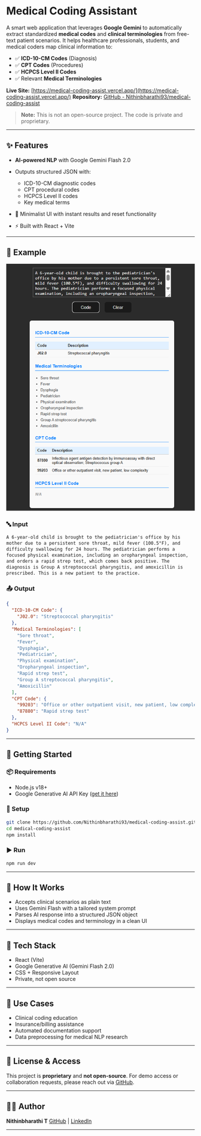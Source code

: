 # Medical Coding Assistant

A smart web application that leverages **Google Gemini** to automatically extract standardized **medical codes** and **clinical terminologies** from free-text patient scenarios. It helps healthcare professionals, students, and medical coders map clinical information to:

* ✅ **ICD-10-CM Codes** (Diagnosis)
* ✅ **CPT Codes** (Procedures)
* ✅ **HCPCS Level II Codes**
* ✅ Relevant **Medical Terminologies**

**Live Site:** [https://medical-coding-assist.vercel.app/](https://medical-coding-assist.vercel.app/)
**Repository:** [GitHub - Nithinbharathi93/medical-coding-assist](https://github.com/Nithinbharathi93/medical-coding-assist)

> **Note:** This is not an open-source project. The code is private and proprietary.

---

## ✨ Features

* **AI-powered NLP** with Google Gemini Flash 2.0
* Outputs structured JSON with:

  * ICD-10-CM diagnostic codes
  * CPT procedural codes
  * HCPCS Level II codes
  * Key medical terms
* 🧼 Minimalist UI with instant results and reset functionality
* ⚡ Built with React + Vite

---

## 📸 Example

![Demo Screenshot](./public/demo.png)

### 🔤 Input

```
A 6-year-old child is brought to the pediatrician's office by his mother due to a persistent sore throat, mild fever (100.5°F), and difficulty swallowing for 24 hours. The pediatrician performs a focused physical examination, including an oropharyngeal inspection, and orders a rapid strep test, which comes back positive. The diagnosis is Group A streptococcal pharyngitis, and amoxicillin is prescribed. This is a new patient to the practice.
```

### 📤 Output

```json
{
  "ICD-10-CM Code": {
    "J02.0": "Streptococcal pharyngitis"
  },
  "Medical Terminologies": [
    "Sore throat",
    "Fever",
    "Dysphagia",
    "Pediatrician",
    "Physical examination",
    "Oropharyngeal inspection",
    "Rapid strep test",
    "Group A streptococcal pharyngitis",
    "Amoxicillin"
  ],
  "CPT Code": {
    "99203": "Office or other outpatient visit, new patient, low complexity",
    "87880": "Rapid strep test"
  },
  "HCPCS Level II Code": "N/A"
}
```

---

## 🚀 Getting Started

### 📦 Requirements

* Node.js v18+
* Google Generative AI API Key ([get it here](https://makersuite.google.com/app))

### 🔧 Setup

```bash
git clone https://github.com/Nithinbharathi93/medical-coding-assist.git
cd medical-coding-assist
npm install
```

### ▶️ Run

```bash
npm run dev
```

---

## 🧠 How It Works

* Accepts clinical scenarios as plain text
* Uses Gemini Flash with a tailored system prompt
* Parses AI response into a structured JSON object
* Displays medical codes and terminology in a clean UI

---

## 📁 Tech Stack

* React (Vite)
* Google Generative AI (Gemini Flash 2.0)
* CSS + Responsive Layout
* Private, not open source

---

## 📌 Use Cases

* Clinical coding education
* Insurance/billing assistance
* Automated documentation support
* Data preprocessing for medical NLP research

---

## 📃 License & Access

This project is **proprietary** and **not open-source**.
For demo access or collaboration requests, please reach out via [GitHub](https://github.com/Nithinbharathi93).

---


## 🧑‍💻 Author

**Nithinbharathi T**
[GitHub](https://github.com/nithinbharathi93) | [LinkedIn](https://linkedin.com/in/nithinbharathi)

---

